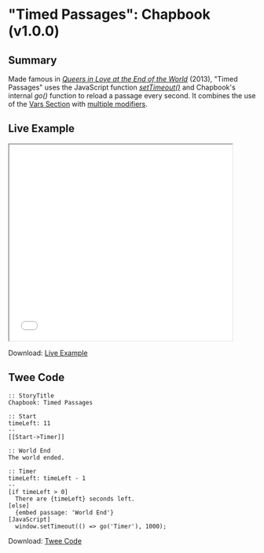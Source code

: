 # "Timed Passages": Chapbook (v1.0.0)

## Summary

Made famous in [*Queers in Love at the End of the World*](https://w.itch.io/end-of-the-world) (2013), "Timed Passages" uses the JavaScript function *[setTimeout()](https://developer.mozilla.org/en-US/docs/Web/API/WindowOrWorkerGlobalScope/setTimeout)* and Chapbook's internal *go()* function to reload a passage every second. It combines the use of the [Vars Section](https://klembot.github.io/chapbook/guide/state/the-vars-section.html) with [multiple modifiers](https://klembot.github.io/chapbook/guide/references/modifiers.html).

## Live Example

<section>
<iframe src="chapbook_timedpassages_example.html" height=400 width=90%></iframe>

Download: <a href="chapbook_timedpassages_example.html" target="_blank">Live Example</a>
</section>

## Twee Code

```
:: StoryTitle
Chapbook: Timed Passages

:: Start
timeLeft: 11
--
[[Start->Timer]]

:: World End
The world ended.

:: Timer
timeLeft: timeLeft - 1
--
[if timeLeft > 0]
  There are {timeLeft} seconds left.
[else]
  {embed passage: 'World End'}
[JavaScript]
  window.setTimeout(() => go('Timer'), 1000);

```

Download: <a href="chapbook_timedpassages_twee.txt" target="_blank">Twee Code</a>

